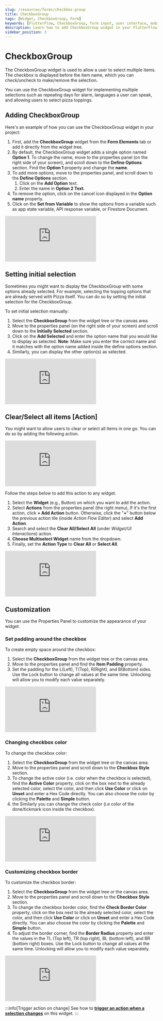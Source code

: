 ```yaml
---
slug: /resources/forms/checkbox-group
title: CheckboxGroup
tags: [Widget, CheckboxGroup, Form]
keywords: [FlutterFlow, CheckboxGroup, form input, user interface, mobile app development, Flutter widget, multiple choice]
description: Learn how to add CheckboxGroup widget in your FlutterFlow app.
sidebar_position: 3
---
```



# CheckboxGroup

The CheckboxGroup widget is used to allow a user to select multiple items. The checkbox is displayed before the item name, which you can check/uncheck to make/remove the selection.

You can use the CheckboxGroup widget for implementing multiple selections such as repeating days for alarm, languages a user can speak, and allowing users to select pizza toppings.

## Adding CheckboxGroup

Here's an example of how you can use the CheckboxGroup widget in your project:

1. First, add the **CheckboxGroup** widget from the **Form Elements** tab or add it directly from the widget tree.
2. By default, the CheckboxGroup widget adds a single option named **Option 1**. To change the name, move to the properties panel (on the right side of your screen), and scroll down to the **Define Options** section. Find the **Option 1** property and change the **name**.
3. To add more options, move to the properties panel, and scroll down to the **Define Options** section.
    1. Click on the **Add Option** text.
    2. Enter the name in **Option 2 Text**.
4. To remove the option, click on the cancel icon displayed in the **Option name** property.
5. Click on the **Set from Variable** to show the options from a variable such as app state variable, API response variable, or Firestore Document.

<div style={{
    position: 'relative',
    paddingBottom: 'calc(56.67989417989418% + 41px)', // Keeps the aspect ratio and additional padding
    height: 0,
    width: '100%'}}>
    <iframe 
        src="https://demo.arcade.software/BivwFwCwbnuPjT1qotFD?embed&show_copy_link=true"
        title=""
        style={{
            position: 'absolute',
            top: 0,
            left: 0,
            width: '100%',
            height: '100%',
            colorScheme: 'light'
        }}
        frameborder="0"
        loading="lazy"
        webkitAllowFullScreen
        mozAllowFullScreen
        allowFullScreen
        allow="clipboard-write">
    </iframe>
</div>
<p></p>

## Setting initial selection

Sometimes you might want to display the CheckboxGroup with some options already selected. For example, selecting the topping options that are already served with Pizza itself. You can do so by setting the initial selection for the CheckboxGroup.

To set initial selection manually:

1. Select the **CheckboxGroup** from the widget tree or the canvas area.
2. Move to the properties panel (on the right side of your screen) and scroll down to the **Initially Selected** section.
3. Click on the **Add Selected** and enter the option name that you would like to display as selected. **Note**: Make sure you enter the correct name and it matches with the option name added inside the define options section.
4. Similarly, you can display the other option(s) as selected.

<div style={{
    position: 'relative',
    paddingBottom: 'calc(56.67989417989418% + 41px)', // Keeps the aspect ratio and additional padding
    height: 0,
    width: '100%'}}>
    <iframe 
        src="https://demo.arcade.software/eMhn9p6EcEzpXDyu0JiR?embed&show_copy_link=true"
        title=""
        style={{
            position: 'absolute',
            top: 0,
            left: 0,
            width: '100%',
            height: '100%',
            colorScheme: 'light'
        }}
        frameborder="0"
        loading="lazy"
        webkitAllowFullScreen
        mozAllowFullScreen
        allowFullScreen
        allow="clipboard-write">
    </iframe>
</div>
<p></p>


## Clear/Select all items [Action]
You might want to allow users to clear or select all items in one go. You can do so by adding the following action.

<div style={{
    position: 'relative',
    paddingBottom: 'calc(56.67989417989418% + 41px)', // Keeps the aspect ratio and additional padding
    height: 0,
    width: '100%'}}>
    <iframe 
        src="https://demo.arcade.software/tD2lM1FUYmHHCvCTdirJ?embed&show_copy_link=true"
        title=""
        style={{
            position: 'absolute',
            top: 0,
            left: 0,
            width: '100%',
            height: '100%',
            colorScheme: 'light'
        }}
        frameborder="0"
        loading="lazy"
        webkitAllowFullScreen
        mozAllowFullScreen
        allowFullScreen
        allow="clipboard-write">
    </iframe>
</div>
<p></p>

Follow the steps below to add this action to any widget.

1. Select the **Widget** (e.g., Button) on which you want to add the action.
2. Select **Actions** from the properties panel (the right menu), If it's the first action, click **+ Add Action** button. Otherwise, click the "**+**" button below the previous action tile (inside *Action Flow Editor*) and select **Add Action**.
3. Search and select the **Clear All/Select All** (under *Widget/UI Interactions*) action.
4. **Choose Multiselect Widget** name from the dropdown.
5. Finally, set the **Action Type** to **Clear All** or **Select All**.

<div style={{
    position: 'relative',
    paddingBottom: 'calc(56.67989417989418% + 41px)', // Keeps the aspect ratio and additional padding
    height: 0,
    width: '100%'}}>
    <iframe 
        src="https://demo.arcade.software/7BS0z0v8um66Bk7tkgjf?embed&show_copy_link=true"
        title=""
        style={{
            position: 'absolute',
            top: 0,
            left: 0,
            width: '100%',
            height: '100%',
            colorScheme: 'light'
        }}
        frameborder="0"
        loading="lazy"
        webkitAllowFullScreen
        mozAllowFullScreen
        allowFullScreen
        allow="clipboard-write">
    </iframe>
</div>
<p></p>


## Customization

You can use the Properties Panel to customize the appearance of your widget.

### Set padding around the checkbox

To create empty space around the checkbox:

1. Select the **CheckboxGroup** from the widget tree or the canvas area.
2. Move to the properties panel and find the **Item Padding** property.
3. Set the padding for the L(Left), T(Top), R(Right), and B(Bottom) sides. Use the  Lock button to change all values at the same time. Unlocking will allow you to modify each value separately.
    

<div style={{
    position: 'relative',
    paddingBottom: 'calc(56.67989417989418% + 41px)', // Keeps the aspect ratio and additional padding
    height: 0,
    width: '100%'}}>
    <iframe 
        src="https://demo.arcade.software/iynhZSd2TAW2xVjZEoy3?embed&show_copy_link=true"
        title=""
        style={{
            position: 'absolute',
            top: 0,
            left: 0,
            width: '100%',
            height: '100%',
            colorScheme: 'light'
        }}
        frameborder="0"
        loading="lazy"
        webkitAllowFullScreen
        mozAllowFullScreen
        allowFullScreen
        allow="clipboard-write">
    </iframe>
</div>
<p></p>

### Changing checkbox color

To change the checkbox color:

1. Select the **CheckboxGroup** from the widget tree or the canvas area.
2. Move to the properties panel and scroll down to the **Checkbox Style** section.
3. To change the active color (i.e. color when the checkbox is selected), find the **Active Color** property, click on the box next to the already selected color, select the color, and then click **Use Color** or click on **Unset** and enter a Hex Code directly. You can also choose the color by clicking the **Palette** and **Simple** button.
4. the Similarly you can change the check color (i.e color of the done/tickmark icon inside the checkbox).

<div style={{
    position: 'relative',
    paddingBottom: 'calc(56.67989417989418% + 41px)', // Keeps the aspect ratio and additional padding
    height: 0,
    width: '100%'}}>
    <iframe 
        src="https://demo.arcade.software/Wjf3hh1DVpcpx0q7ETY4?embed&show_copy_link=true"
        title=""
        style={{
            position: 'absolute',
            top: 0,
            left: 0,
            width: '100%',
            height: '100%',
            colorScheme: 'light'
        }}
        frameborder="0"
        loading="lazy"
        webkitAllowFullScreen
        mozAllowFullScreen
        allowFullScreen
        allow="clipboard-write">
    </iframe>
</div>
<p></p>

### Customizing checkbox border

To customize the checkbox border:

1. Select the **CheckboxGroup** from the widget tree or the canvas area.
2. Move to the properties panel and scroll down to the **Checkbox Style** section.
3. To change the checkbox border color, find the **Check Border Color** property, click on the box next to the already selected color, select the color, and then click **Use Color** or click on **Unset** and enter a Hex Code directly. You can also choose the color by clicking the **Palette** and **Simple** button.
4. To adjust the border corner, find the **Border Radius** property and enter the values in the TL (Top left), TR (top right), BL (bottom left), and BR (bottom right) boxes. Use the  Lock button to change all values at the same time. Unlocking will allow you to modify each value separately.
    

<div style={{
    position: 'relative',
    paddingBottom: 'calc(56.67989417989418% + 41px)', // Keeps the aspect ratio and additional padding
    height: 0,
    width: '100%'}}>
    <iframe 
        src="https://demo.arcade.software/DXD3GgcFS4vk95v82NTa?embed&show_copy_link=true"
        title=""
        style={{
            position: 'absolute',
            top: 0,
            left: 0,
            width: '100%',
            height: '100%',
            colorScheme: 'light'
        }}
        frameborder="0"
        loading="lazy"
        webkitAllowFullScreen
        mozAllowFullScreen
        allowFullScreen
        allow="clipboard-write">
    </iframe>
</div>
<p></p>

:::info[Trigger action on change]
See how to [**trigger an action when a selection changes**](../../../../../resources/ui-building-blocks/widgets/widget-commonalities#trigger-action-on-selection-change) on this widget.
:::